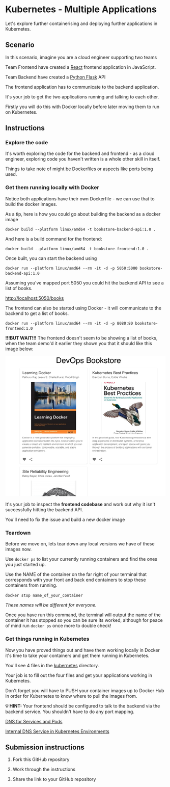 # Kubernetes - Multiple Applications

Let's explore further containerising and deploying further applications in Kubernetes.

## Scenario

In this scenario, imagine you are a cloud engineer supporting two teams

Team Frontend have created a [React](https://react.dev/) frontend application in JavaScript.

Team Backend have created a [Python Flask](https://flask.palletsprojects.com/en/2.3.x/) API

The frontend application has to communicate to the backend application.

It's your job to get the two applications running and talking to each other.

Firstly you will do this with Docker locally before later moving them to run on Kubernetes.

## Instructions

### Explore the code

It's worth exploring the code for the backend and frontend - as a cloud engineer, exploring code you haven't written is a whole other skill in itself.

Things to take note of might be Dockerfiles or aspects like ports being used.

### Get them running locally with Docker

Notice both applications have their own Dockerfile - we can use that to build the docker images.

As a tip, here is how you could go about building the backend as a docker image

```
docker build --platform linux/amd64 -t bookstore-backend-api:1.0 .
```

And here is a build command for the frontend:

```
docker build --platform linux/amd64 -t bookstore-frontend:1.0 .
```

Once built, you can start the backend using

```
docker run --platform linux/amd64 --rm -it -d -p 5050:5000 bookstore-backend-api:1.0
```

Assuming you've mapped port 5050 you could hit the backend API to see a list of books.

[http://localhost:5050/books](http://localhost:5050/books)

The frontend can also be started using Docker - it will communicate to the backend to get a list of books.

```
docker run --platform linux/amd64 --rm -it -d -p 8080:80 bookstore-frontend:1.0
```

**!!!BUT WAIT!!!** The frontend doesn't seem to be showing a list of books, when the team demo'd it earlier they shown you that it should like this image below:

![Screenshot of the books app showing books and their covers](./docs/images/app-screenshot.png "Screenshot of the books app showing books and their covers")

It's your job to inspect the **frontend codebase** and work out why it isn't successfully hitting the backend API.

You'll need to fix the issue and build a new docker image

### **Teardown**

Before we move on, lets tear down any local versions we have of these images now.

Use `docker ps` to list your currently running containers and find the ones you just started up.

Use the NAME of the container on the far right of your terminal that corresponds with your front and back end containers to stop these containers from running.

`docker stop name_of_your_container`

_These names will be different for everyone._

Once you have run this command, the terminal will output the name of the container it has stopped so you can be sure its worked, although for peace of mind run `docker ps` once more to double check!

### Get things running in Kubernetes

Now you have proved things out and have them working locally in Docker it's time to take your containers and get them running in Kubernetes.

You'll see 4 files in the [kubernetes](./kubernetes/) directory.

Your job is to fill out the four files and get your applications working in Kubernetes.

Don't forget you will have to PUSH your container images up to Docker Hub in order for Kubernetes to know where to pull the images from.

**💡 HINT:** Your frontend should be configured to talk to the backend via the backend service. You shouldn't have to do any port mapping.

[DNS for Services and Pods](https://kubernetes.io/docs/concepts/services-networking/dns-pod-service/)

[Internal DNS Service in Kubernetes Environments](https://rancher.com/docs/rancher/v1.2/en/kubernetes/k8s-internal-dns-service/)

## Submission instructions

1. Fork this GitHub repository

2. Work through the instructions

3. Share the link to your GitHub repository
